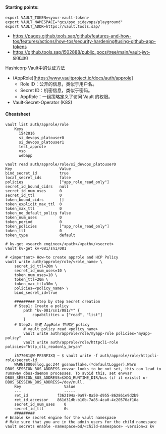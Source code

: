 

#### Starting points:

```
export VAULT_TOKEN=<your-vault-token>
export VAULT_NAMESPACE="gcs/pso_sidevops/playground"
export VAULT_ADDR=https://vault.tools.sap/
```

- https://pages.github.tools.sap/github/features-and-how-tos/features/actions/how-tos/security-hardening#using-github-app-tokens
- https://github.tools.sap/I502888/public_pocs/tree/main/vault-jwt-signing



Hashicorp Vault中的认证方法
- (AppRole)[https://www.vaultproject.io/docs/auth/approle] 
    - Role ID：公开的信息，类似于用户名。
    - Secret ID：机密信息，类似于密码。
    - AppRole：一组策略定义了访问 Vault 的权限。
- Vault-Secret-Operator (K8S)




#### Cheatsheet

```
vault list auth/approle/role
    Keys
      i542016
      si_devops_platouser0
      si_devops_platouser1
      test_approle
      vso
      webapp

vault read auth/approle/role/si_devops_platouser0
Key                     Value                 
bind_secret_id          true                  
local_secret_ids        false                 
policies                ["app_role_read_only"]
secret_id_bound_cidrs   null                  
secret_id_num_uses      0                     
secret_id_ttl           0                     
token_bound_cidrs       []                    
token_explicit_max_ttl  0                     
token_max_ttl           0                     
token_no_default_policy false                 
token_num_uses          0                     
token_period            0                     
token_policies          ["app_role_read_only"]
token_ttl               0                     
token_type              default   

# kv-get <search enginee>/<path>/<path>/<secret>
vault kv-get kv-081/sn1/081

# <important> How-to create approle and HCP Policy
vault write auth/approle/role/<role_name> \
    secret_id_ttl=20m \
    secret_id_num_uses=10 \
    token_num_uses=10 \
    token_ttl=20m \
    token_max_ttl=30m \
    policies=<policy_name> \
    bind_secret_id=true

    ######### Step by step Secret creation
    # Step1: Create a policy
        path "kv-081/sn1/081/*" {
            capabilities = ["read", "list"]
        }
    # Step2: 创建 AppRole 并绑定 policy
        # vault policy read <policy_name>
        vault write auth/approle/role/myapp-role policies="myapp-policy"
        vault write auth/approle/role/httpcli-role policies="http_cli_readonly_bryan"

    i577081@W-PF3NF3XQ ~ $ vault write -f auth/approle/role/httpcli-role/secret-id
    WARN[0000]log.go:244 gosnowflake.(*defaultLogger).Warn DBUS_SESSION_BUS_ADDRESS envvar looks to be not set, this can lead to runaway dbus-daemon processes. To avoid this, set envvar DBUS_SESSION_BUS_ADDRESS=$XDG_RUNTIME_DIR/bus (if it exists) or DBUS_SESSION_BUS_ADDRESS=/dev/null.
    Key                   Value
    ---                   -----
    ret_id             f362194a-9a97-8a50-d955-862861e9d2b9
    ret_id_accessor    861d31db-b10b-7a85-4ca0-4c20570af10a
    secret_id_num_uses    0
    secret_id_ttl         0s
    #########
# Enable kv secret engine for the vault namespace
# Make sure that you are in the admin_users for the child namespace
vault secrets enable -namespace=bd/<child-namespace> -version=2 kv




```

